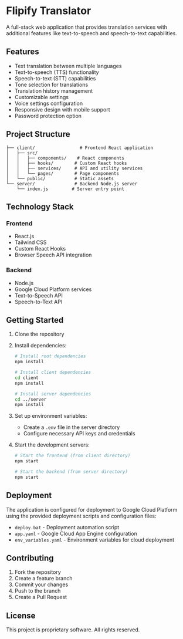 # Flipify Translator

A full-stack web application that provides translation services with additional features like text-to-speech and speech-to-text capabilities.

## Features

- Text translation between multiple languages
- Text-to-speech (TTS) functionality
- Speech-to-text (STT) capabilities
- Tone selection for translations
- Translation history management
- Customizable settings
- Voice settings configuration
- Responsive design with mobile support
- Password protection option

## Project Structure

```
├── client/                 # Frontend React application
│   ├── src/
│   │   ├── components/    # React components
│   │   ├── hooks/        # Custom React hooks
│   │   ├── services/     # API and utility services
│   │   └── pages/        # Page components
│   └── public/           # Static assets
└── server/               # Backend Node.js server
    └── index.js         # Server entry point
```

## Technology Stack

### Frontend
- React.js
- Tailwind CSS
- Custom React Hooks
- Browser Speech API integration

### Backend
- Node.js
- Google Cloud Platform services
- Text-to-Speech API
- Speech-to-Text API

## Getting Started

1. Clone the repository
2. Install dependencies:
   ```bash
   # Install root dependencies
   npm install

   # Install client dependencies
   cd client
   npm install

   # Install server dependencies
   cd ../server
   npm install
   ```

3. Set up environment variables:
   - Create a `.env` file in the server directory
   - Configure necessary API keys and credentials

4. Start the development servers:
   ```bash
   # Start the frontend (from client directory)
   npm start

   # Start the backend (from server directory)
   npm start
   ```

## Deployment

The application is configured for deployment to Google Cloud Platform using the provided deployment scripts and configuration files:

- `deploy.bat` - Deployment automation script
- `app.yaml` - Google Cloud App Engine configuration
- `env_variables.yaml` - Environment variables for cloud deployment

## Contributing

1. Fork the repository
2. Create a feature branch
3. Commit your changes
4. Push to the branch
5. Create a Pull Request

## License

This project is proprietary software. All rights reserved.
